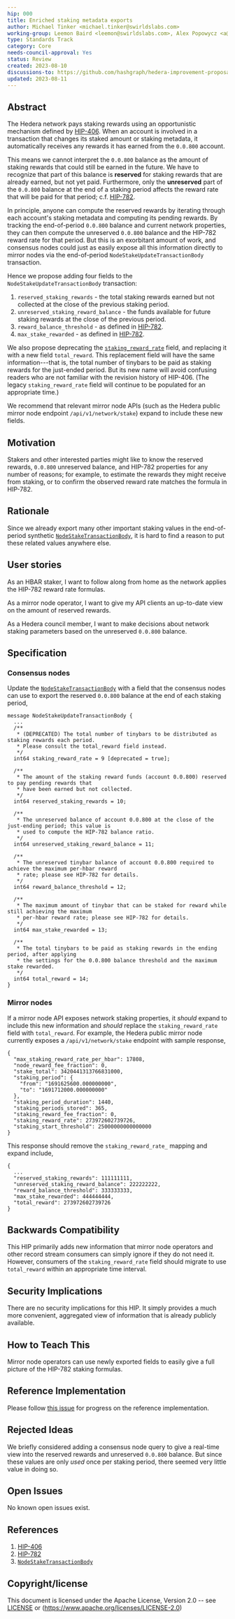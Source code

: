 ```yaml
---
hip: 000
title: Enriched staking metadata exports
author: Michael Tinker <michael.tinker@swirldslabs.com>
working-group: Leemon Baird <leemon@swirldslabs.com>, Alex Popowycz <a@hedera.com>
type: Standards Track
category: Core
needs-council-approval: Yes
status: Review
created: 2023-08-10
discussions-to: https://github.com/hashgraph/hedera-improvement-proposal/discussions/785
updated: 2023-08-11
---
```


## Abstract

The Hedera network pays staking rewards using an opportunistic mechanism defined by [HIP-406](https://hips.hedera.com/hip/hip-406).
When an account is involved in a transaction that changes its staked amount or staking metadata, it automatically receives 
any rewards it has earned from the `0.0.800` account.

This means we cannot interpret the `0.0.800` balance as the amount of staking rewards that could still be earned in the 
future. We have to recognize that part of this balance is **reserved** for staking rewards that are already earned, 
but not yet paid. Furthermore, only the **unreserved** part of the `0.0.800` balance at the end of a staking period 
affects the reward rate that will be paid for that period; c.f. [HIP-782](https://hips.hedera.com/hip/hip-782).

In principle, anyone can compute the reserved rewards by iterating through each account's staking metadata and computing 
its pending rewards. By tracking the end-of-period `0.0.800` balance and current network properties, they can then compute 
the unreserved `0.0.800` balance and the HIP-782 reward rate for that period. But this is an exorbitant amount of work, 
and consensus nodes could just as easily expose all this information directly to mirror nodes via the end-of-period 
`NodeStakeUpdateTransactionBody` transaction.

Hence we propose adding four fields to the `NodeStakeUpdateTransactionBody` transaction: 
  1. `reserved_staking_rewards` - the total staking rewards earned but not collected at the close of the previous staking period.
  2. `unreserved_staking_reward_balance` - the funds available for future staking rewards at the close of the previous period.
  3. `reward_balance_threshold` - as defined in [HIP-782](https://hips.hedera.com/hip/hip-782).
  4. `max_stake_rewarded` - as defined in [HIP-782](https://hips.hedera.com/hip/hip-782).

We also propose deprecating the [`staking_reward_rate`](https://github.com/hashgraph/hedera-protobufs/blob/main/services/node_stake_update.proto#L82)
field, and replacing it with a new field `total_reward`. This replacement field will have the same information---that is, the total 
number of tinybars to be paid as staking rewards for the just-ended period. But its new name will avoid confusing readers who are 
not familiar with the revision history of HIP-406. (The legacy `staking_reward_rate` field will continue to be populated for an
appropriate time.)

We recommend that relevant mirror node APIs (such as the Hedera public mirror node endpoint `/api/v1/network/stake`) expand to 
include these new fields.

## Motivation

Stakers and other interested parties might like to know the reserved rewards, `0.0.800` unreserved balance, and HIP-782 properties 
for any number of reasons; for example, to estimate the rewards they might receive from staking, or to confirm the observed reward 
rate matches the formula in HIP-782.

## Rationale

Since we already export many other important staking values in the end-of-period synthetic 
[`NodeStakeTransactionBody`](https://github.com/hashgraph/hedera-protobufs/blob/main/services/node_stake_update.proto#L35),
it is hard to find a reason to put these related values anywhere else.

## User stories

As an HBAR staker, I want to follow along from home as the network applies the HIP-782 reward rate formulas.

As a mirror node operator, I want to give my API clients an up-to-date view on the amount of reserved rewards.

As a Hedera council member, I want to make decisions about network staking parameters based on the unreserved `0.0.800` balance.
  
## Specification

### Consensus nodes

Update the [`NodeStakeTransactionBody`](https://github.com/hashgraph/hedera-protobufs/blob/main/services/node_stake_update.proto#L35) 
with a field that the consensus nodes can use to export the reserved `0.0.800` balance at the end of each staking period,
```
message NodeStakeUpdateTransactionBody {
  ...
  /**
   * (DEPRECATED) The total number of tinybars to be distributed as staking rewards each period.
   * Please consult the total_reward field instead.
   */
  int64 staking_reward_rate = 9 [deprecated = true];

  /**
   * The amount of the staking reward funds (account 0.0.800) reserved to pay pending rewards that 
   * have been earned but not collected.
   */
  int64 reserved_staking_rewards = 10;

  /**
   * The unreserved balance of account 0.0.800 at the close of the just-ending period; this value is 
   * used to compute the HIP-782 balance ratio.
   */
  int64 unreserved_staking_reward_balance = 11;

  /**
   * The unreserved tinybar balance of account 0.0.800 required to achieve the maximum per-hbar reward 
   * rate; please see HIP-782 for details.
   */
  int64 reward_balance_threshold = 12;

  /**
   * The maximum amount of tinybar that can be staked for reward while still achieving the maximum 
   * per-hbar reward rate; please see HIP-782 for details.
   */
  int64 max_stake_rewarded = 13;

  /**
   * The total tinybars to be paid as staking rewards in the ending period, after applying
   * the settings for the 0.0.800 balance threshold and the maximum stake rewarded.
   */
  int64 total_reward = 14;
}
``` 

### Mirror nodes

If a mirror node API exposes network staking properties, it _should_ expand to include this new information
and _should_ replace the `staking_reward_rate` field with `total_reward`. For example,
the Hedera public mirror node currently exposes a `/api/v1/network/stake` endpoint with sample response,
```
{
  "max_staking_reward_rate_per_hbar": 17808,
  "node_reward_fee_fraction": 0,
  "stake_total": 3420441313766831000,
  "staking_period": {
    "from": "1691625600.000000000",
    "to": "1691712000.000000000"
  },
  "staking_period_duration": 1440,
  "staking_periods_stored": 365,
  "staking_reward_fee_fraction": 0,
  "staking_reward_rate": 273972602739726,
  "staking_start_threshold": 25000000000000000
}
```

This response should remove the `staking_reward_rate_` mapping and expand include,
```
{
  ...
  "reserved_staking_rewards": 111111111,
  "unreserved_staking_reward_balance": 222222222,
  "reward_balance_threshold": 333333333,
  "max_stake_rewarded": 444444444,
  "total_reward": 273972602739726
}
```


## Backwards Compatibility

This HIP primarily adds new information that mirror node operators and other record stream consumers can simply ignore if 
they do not need it. However, consumers of the `staking_reward_rate` field should migrate to use `total_reward` within 
an appropriate time interval.

## Security Implications

There are no security implications for this HIP. It simply provides a much more convenient, aggregated view of 
information that is already publicly available.

## How to Teach This

Mirror node operators can use newly exported fields to easily give a full picture of the HIP-782 staking formulas.

## Reference Implementation

Please follow [this issue](https://github.com/hashgraph/hedera-services/issues/7946) for progress on the reference implementation. 

## Rejected Ideas

We briefly considered adding a consensus node query to give a real-time view into the reserved rewards and unreserved
`0.0.800` balance. But since these values are only _used_ once per staking period, there seemed very little value in doing so.

## Open Issues

No known open issues exist.

## References

1. [HIP-406](https://hips.hedera.com/hip/hip-406)
2. [HIP-782](https://hips.hedera.com/hip/hip-782)
3. [`NodeStakeTransactionBody`](https://github.com/hashgraph/hedera-protobufs/blob/main/services/node_stake_update.proto#L35)

## Copyright/license

This document is licensed under the Apache License, Version 2.0 -- see [LICENSE](../LICENSE) or (https://www.apache.org/licenses/LICENSE-2.0)
